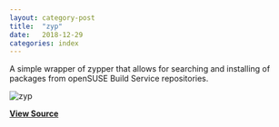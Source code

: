 ```yaml
---
layout: category-post
title:  "zyp"
date:   2018-12-29
categories: index
---
```


A simple wrapper of zypper that allows for searching and installing of packages from openSUSE Build Service repositories.

![zyp](https://ibin.co/4RjcB5cnnuKB.png)

**[View Source](https://github.com/simoniz0r/zyp)**
